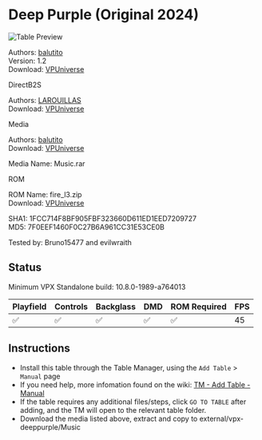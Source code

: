 # Deep Purple (Original 2024)

![Table Preview](../../images/vpx-deeppurple.jpg)

Authors: [balutito](https://vpuniverse.com/profile/36070-balutito/)  
Version: 1.2  
Download: [VPUniverse](https://vpuniverse.com/files/file/21775-deep-purple/)

DirectB2S

Authors: [LAROUILLAS](https://vpuniverse.com/profile/46701-larouillas/)  
Download: [VPUniverse](https://vpuniverse.com/files/file/21783-deep-purple-balutito%C2%A02024-b2s-with-full-dmd/)

Media

Authors: [balutito](https://vpuniverse.com/profile/36070-balutito/)  
Download: [VPUniverse](https://vpuniverse.com/files/file/21775-deep-purple/)

Media Name: Music.rar

ROM

ROM Name: fire_l3.zip  
Download: [VPUniverse](https://vpuniverse.com/files/file/21775-deep-purple/)  

SHA1: 1FCC714F8BF905FBF323660D611ED1EED7209727  
MD5:  7F0EEF1460F0C27B6A961CC31E53CE0B 

Tested by: Bruno15477 and evilwraith

## Status 

Minimum VPX Standalone build: 10.8.0-1989-a764013

| Playfield | Controls | Backglass | DMD | ROM Required | FPS | 
|-----------|----------|-----------|-----|--------------|-----|
| :white_check_mark: | :white_check_mark: | :white_check_mark: | :white_check_mark: | :white_check_mark: | 45 |

## Instructions

- Install this table through the Table Manager, using the `Add Table` > `Manual` page
- If you need help, more infomation found on the wiki: [TM - Add Table - Manual](https://github.com/LegendsUnchained/vpx-standalone-alp4k/wiki/%5B04%5D-%F0%9F%A7%A1-TM-%E2%80%90-Other-Features#add-table---manual)
- If the table requires any additional files/steps, click `GO TO TABLE` after adding, and the TM will open to the relevant table folder.
- Download the media listed above, extract and copy to external/vpx-deeppurple/Music

